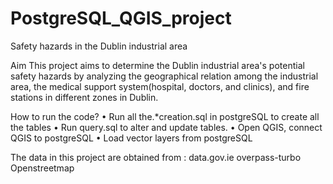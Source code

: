 # PostgreSQL_QGIS_project
Safety hazards in the Dublin industrial area

Aim
This project aims to determine the Dublin industrial area's potential safety hazards by analyzing the geographical relation among the industrial area, the medical support system(hospital, doctors, and clinics),  and fire stations in different zones in Dublin.

How to run the code?
•	Run all the.*creation.sql in postgreSQL to create all the tables
•	Run query.sql to alter and update tables.
•	Open QGIS, connect QGIS to postgreSQL
•	 Load vector layers from postgreSQL

The data in this project are obtained from :
data.gov.ie
overpass-turbo
Openstreetmap

